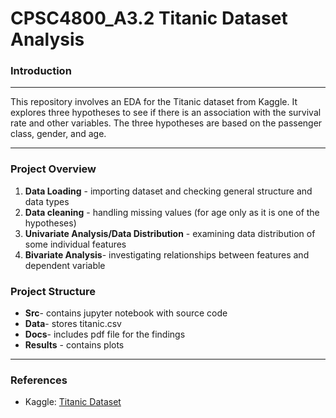 # CPSC4800_A3.2 Titanic Dataset Analysis
### Introduction
___
This repository involves an EDA for the Titanic dataset from Kaggle. It explores three hypotheses to see if there is an association with the survival rate and other variables. The three hypotheses are based on the passenger class, gender, and age.
___
### Project Overview
1. **Data Loading** - importing dataset and checking general structure and data types
2. **Data cleaning** - handling missing values (for age only as it is one of the hypotheses)
3. **Univariate Analysis/Data Distribution** - examining data distribution of some individual features
4. **Bivariate Analysis**- investigating relationships between features and dependent variable
### Project Structure

* **Src**- contains jupyter notebook with source code
* **Data**- stores titanic.csv
* **Docs**- includes pdf file for the findings
* **Results** - contains plots
___
### References
* Kaggle: [Titanic Dataset](https://www.kaggle.com/c/titanic/data?select=train.csv)
